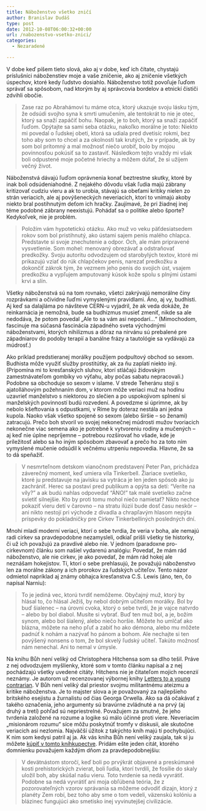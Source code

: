 ```yaml
---
title: Náboženstvo všetko zničí
author: Branislav Dudáš
type: post
date: 2012-10-08T06:00:32+00:00
url: /nabozenstvo-vsetko-znici/
categories:
  - Nezaradené

---
```

V dobe keď píšem tieto slová, ako aj v dobe, keď ich čítate, chystajú príslušníci náboženstiev moje a vaše zničenie, ako aj zničenie všetkých úspechov, ktoré kedy ľudstvo dosiahlo. Náboženstvo totiž povoľuje ľuďom správať sa spôsobom, nad ktorým by aj správcovia bordelov a etnickí čističi zdvihli obočie.<!--more-->

> Zase raz po Abrahámovi tu máme otca, ktorý ukazuje svoju lásku tým, že odsúdi svojho syna k smrti umučením, ale tentokrát to nie je otec, ktorý sa snaží zapáčiť bohu. Naopak, je to boh, ktorý sa snaží zapáčiť ľuďom. Opýtajte sa sami seba otázku, nakoľko morálne je toto: Niekto mi povedal o ľudskej obeti, ktorá sa udiala pred dvetisíc rokmi, bez toho aby som to chcel a za okolností tak krutých, že v prípade, ak by som bol prítomný a mal možnosť niečo urobiť, bolo by mojou povinnosťou pokúsiť sa to zastaviť. Následkom tejto vraždy mi však boli odpustené moje početné hriechy a môžem dúfať, že si užijem večný život.

Náboženstvá dávajú ľuďom oprávnenia konať beztrestne skutky, ktoré by inak boli odsúdeniahodné. Z nejakého dôvodu však ľudia majú zábrany kritizovať cudziu vieru a ak to urobia, stávajú sa obeťami kritiky nielen zo strán veriacich, ale aj povýšeneckých neveriacich, ktorí to vnímajú akoby niekto bral postihnutým deťom ich hračky. Zaujímavé, že pri žiadnej inej téme podobné zábrany neexistujú. Pohádať sa o politike alebo športe? Kedykoľvek, nie je problém.

> Položím vám hypotetickú otázku. Ako muž vo veku päťdesiatsedem rokov som bol pristihnutý, ako ústami sajem penis malého chlapca. Predstavte si svoje znechutenie a odpor. Och, ale mám pripravené vysvetlenie. Som mohel: menovaný obrezávať a odstraňovať predkožky. Svoju autoritu odvodzujem od starobylých textov, ktoré mi prikazujú vziať do rúk chlapčekov penis, narezať predkožku a dokončiť zákrok tým, že vezmem jeho penis do svojich úst, vsajem predkožku a vypľujem amputovaný kúsok kože spolu s plnými ústami krvi a slín.

Všetky náboženstvá sú na tom rovnako, všetci zakrývajú nemorálne činy rozprávkami a očividne ľuďmi vymyslenými pravidlami. Áno, aj vy, budhisti. Aj keď sa dalajláma po návšteve CERN-u vyjadril, že ak veda dokáže, že reinkarnácia je nemožná, bude sa budhizmus musieť zmeniť, nikde sa ale nedodáva, že potom povedal „Ale to sa vám asi nepodarí&#8230;“ (Mimochodom, fascinuje ma súčasná fascinácia západného sveta východnými náboženstvami, ktorých nihilizmus a dôraz na nirvánu sú prebalené pre západniarov do podoby terapií a banálne frázy a tautológie sa vydávajú za múdrosť.)

Ako príklad predstieranej morálky použijem podpultový obchod so sexom. Budhista môže využiť služby prostitútky, ak za ňu zaplatí niekto iný. (Pripomína mi to kresťanských sluhov, ktorí stláčajú židovským zamestnávateľom gombíky vo výťahu, aby počas sabatu nepracovali.) Podobne sa obchoduje so sexom v islame. V strede Teheránu stojí s ajatolláhovým požehnaním dom, v ktorom môže veriaci muž na hodinu uzavrieť manželstvo s niektorou zo slečien a po uspokojivom splnení si manželských povinností budú rozvedení. A povedzme si úprimne, ak by nebolo kšeftovania s odpustkami, v Ríme by doteraz nestála ani jedna kupola. Naoko však všetko spojené so sexom (alebo širšie – so ženami) zatracujú. Prečo boh stvoril vo svojej nekonečnej múdrosti mužov tvoriacich nekonečne viac semena ako je potrebné k vytvoreniu rodiny a mučených – aj keď nie úplne nepríjemne – potrebou rozširovať ho všade, kde je príležitosť alebo sa ho iným spôsobom zbavovať a prečo ho za toto ním vymyslené mučenie odsúdil k večnému utrpeniu nepovedia. Hlavne, že sa to dá speňažiť.

> V nesmrteľnom detskom vianočnom predstavení Peter Pan, prichádza záverečný moment, keď umiera víla Tinkerbell. Žiariace svetielko, ktoré ju predstavuje na javisku sa vytráca je len jeden spôsob ako ju zachrániť. Herec sa postaví pred publikum a opýta sa detí: “Veríte na víly?” a ak budú nahlas odpovedať “ÁNO!” tak malé svetielko začne svietiť silnejšie. Kto by proti tomu mohol niečo namietať? Nikto nechce pokaziť vieru detí v čarovno &#8211; na stratu ilúzií bude dosť času neskôr &#8211; ani nikto nestojí pri východe z divadla a chrapľavým hlasom nepýta príspevky do pokladničky pre Cirkev Tinkerbelliných posledných dní.

Mnohí mladí moderní veriaci, ktorí o sebe tvrdia, že veria v boha, ale nemajú radi cirkev sa pravdepodobne nezamysleli, odkiaľ prišli všetky tie historky, či už ich považujú za pravdivé alebo nie. V jednom (paradoxne pro-cirkevnom) článku som našiel vydarenú analógiu: Povedať, že mám rád náboženstvo, ale nie cirkev, je ako povedať, že mám rád hokej ale neznášam hokejistov. Tí, ktorí o sebe prehlasujú, že považujú náboženstvo len za morálne zákony a ich prorokov za ľudských učiteľov. Tento názor odmietol napríklad aj známy obhajca kresťanstva C.S. Lewis (áno, ten, čo napísal Narniu):

> To je jediná vec, ktorú tvrdiť nemôžeme. Obyčajný muž, ktorý by hlásal to, čo hlásal Ježiš, by nebol dobrým učiteľom morálky. Bol by buď šialenec – na úrovni cvoka, ktorý o sebe tvrdí, že je vajce natvrdo – alebo by bol diabol. Musíte si vybrať. Buď ten muž bol, a je, božím synom, alebo bol šialený, alebo niečo horšie. Môžete ho umlčať ako blázna, môžete na neho pľuť a zabiť ho ako démona, alebo mu môžete padnúť k nohám a nazývať ho pánom a bohom. Ale nechajte si ten povýšený nonsens o tom, že bol skvelý ľudský učiteľ. Takúto možnosť nám nenechal. Ani to nemal v úmysle.

Na knihu Bůh není veliký od Christophera Hitchensa som sa dlho tešil. Práve z nej odvodzujem myšlienky, ktoré som v tomto článku napísal a z nej pochádzajú všetky uvedené citáty. Hitchens nie je čitateľom mojich recenzií neznámy. Je autorom už recenzovanej výbornej knihy <a title="Plávanie proti prúdu" href="http://www.blog.branislavdudas.com/2012/09/plavanie-proti-prudu/" target="_blank">Letters to a young contrarian</a>. V Bůh není veliký dal priestor svojmu militantnému ateizmu a kritike náboženstva. Je to majster slova a je považovaný za najlepšieho britského esejistu a žurnalistu od čias Georga Orwella. Ako sa dá očakávať z takého označenia, jeho argumenty sú bravúrne zvládnuté a na prvý (aj druhý a tretí) pohľad sú nepriestrelné. Považujem za smutné, že jeho tvrdenia založené na rozume a logike sú málo účinné proti viere. Neveriacim „misionárom rozumu“ síce môžu poskytnúť tromfy v diskusii, ale skutočne veriacich asi nezlomia. Najväčší úžitok z takýchto kníh majú tí pochybujúci. K nim som kedysi patril aj ja. Ak vás kniha Bůh není veliký zaujala, tak si ju môžete <a title="Hitchens" href="http://www.gorila.sk/product/215763" target="_blank">kúpiť v tomto kníhkupectve</a>. Pridám ešte jeden citát, ktorého domnienku považujem každým dňom za pravdepodobnejšiu:

> V devätnástom storočí, keď boli po prvýkrát objavené a preskúmané kosti prehistorických zvierat, boli ľudia, ktorí tvrdili, že fosílie do skaly uložil boh, aby skúšal našu vieru. Toto tvrdenie sa nedá vyvrátiť. Podobne sa nedá vyvrátiť ani moja obľúbená teória, že z pozorovateľných vzorov správania sa môžeme odvodiť dizajn, ktorý z planéty Zem robí, bez toho aby sme o tom vedeli, väzenskú kolóniu a blázinec fungujúci ako smetisko inej vyvinutejšej civilizácie.